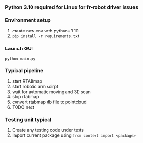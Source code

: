 ### Python 3.10 required for Linux for fr-robot driver issues

### Environment setup
1. create new env with python=3.10
2. `pip install -r requirements.txt`

### Launch GUI
`python main.py`

### Typical pipeline
1. start RTABmap
2. start robotic arm scirpt
3. wait for automatic moving and 3D scan
4. stop rtabmap
5. convert rtabmap db file to pointcloud
6. TODO next

### Testing unit typical
1. Create any testing code under tests
2. Import current package using `from context import <package>`